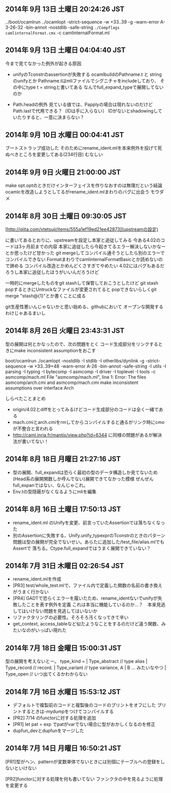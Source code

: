 ## 2014年  9月 13日 土曜日 20:24:26 JST
../boot/ocamlrun ../ocamlopt -strict-sequence -w +33..39 -g -warn-error A-3-26-32 -bin-annot -nostdlib -safe-string `./Compflags camlinternalFormat.cmx` -c camlinternalFormat.ml

## 2014年  9月 13日 土曜日 04:04:40 JST
今まで見てなかった例外が起きる原因
* unifyのTconstrのassertionが失敗する
ocamlbuildのPathname.t と stringのunifyとか
Pathname.tはmliファイルでシグニチャをincludeしており、
その中にtype t = stringと書いてある
なんでfull_expand_typeで展開してないのか

* Path.headの例外
見ている値では、Papplyの場合は現れないのだけど
Path.lastで代用できる？（IDは手に入らない）
IDがないとshadowingしていたりすると、一意に決まらない？


## 2014年  9月 10日 水曜日 00:04:41 JST
ブートストラップ成功した
そのためにrename_ident.mlを本来例外を投げて死ぬべきところを変更してある(234行目)
むなしい

## 2014年  9月  9日 火曜日 21:00:00 JST
make opt.optのときだけインターフェイスを作りなおすのは無理だという結論
ocamlcを改造しようとしてるがrename_ident.mlまわりのバグに出会う
モウダメ


## 2014年  8月 30日 土曜日 09:30:05 JST
[http://qiita.com/xtetsuji/items/555a1ef19ed21ee42873](upstreamの設定)

に書いてあるとおりに、upstreamを設定し本家と追従してみる
今ある4.02のコードは3ヶ月前までの内容
本家に追従したら今起きてるエラー解決しないかなーとか思ったけど甘かった
git mergeしてコンパイル通そうとしたら別のエラーでコンパイルできない
FormatまわりでcamlinternalFormatBasicとか読めないので諦める
コンパイル改造とかめんどくさすぎてやめたい
4.02にはバグもあるだろうし本家に追従したほうがいいんだろうけど

一時的にmergeしたものをgit stashして保管しておこうとしたけど
git stash popするときにUntruckなファイルが変更されてると
popできないらしくgit merge "stash@{1}"とか書くことに成る

git生産性悪いんじゃないかと思い始める、githubにおいて
オープンな開発するわけじゃあるまいし

## 2014年  8月 26日 火曜日 23:43:31 JST
型の展開は何とかなったので、次の問題をとく
コード生成部分をリンクするときにmake inconsistent assumptionをおこす

boot/ocamlrun ./ocamlopt -nostdlib -I stdlib -I otherlibs/dynlink -g -strict-sequence -w +33..39+48 -warn-error A-26 -bin-annot -safe-string -I utils -I parsing -I typing -I bytecomp -I asmcomp -I driver -I toplevel -I tools -c asmcomp/mach.ml
File "asmcomp/mach.ml", line 1:
Error: The files asmcomp/arch.cmi and asmcomp/mach.cmi
       make inconsistent assumptions over interface Arch

しらべたことまとめ
* origin/4.02とdiffをとってみるけどコード生成部分のコードは全く一緒である
* mach.cmiとarch.cmiをrmしてからコンパイルすると通るがリンク時にcmoが不整合と言われる
* http://caml.inria.fr/mantis/view.php?id=6344 に同様の問題があるが解決法が書いてない！

## 2014年  8月 18日 月曜日 21:27:16 JST
* 型の展開、full_expandは恐らく最初の型のデータ構造しか見てないため
(Head系の展開関数しか呼んでない)展開できてなかった模様
ぜんぜんfull_expanではない、なんじゃこれ。
* Env.tの型隠蔽がなくなるようにmliを編集

## 2014年  8月 16日 土曜日 17:50:13 JST
* rename_ident.ml のUnifyを変更、前言っていたAssertionでは落ちなくなった
* 別のAssertionに失敗する、Unify.unify_typexprのTconstrのときのパターン
問題は型の展開が完全でないせい。あらたに追加した/test_file/alias.mlでもAssertで
落ちる。Ctype.full_expandではうまく展開できていない？


## 2014年  7月 31日 木曜日 02:26:54 JST

* rename_ident.mlを作成
* [PR3] test/whole_test.mlで、ファイル内で定義した関数の名前の書き換えがうまく行かない
* [PR4] GADTで恐らくエラーを履いたため、rename_identないでunifyが失敗したことを表す例外を定義
  これは本当に機能しているのか…？　本来見逃してはいけない問題を見逃してはいないか
* リファクタリングの必要性。そろそろ汚くなってきて辛い
* get_context, access_tableなど似たようなことをするのだけど違う関数、みたいなのがいっぱい現れた


## 2014年  7月 18日 金曜日 15:00:31 JST
型の展開を考えないとー。
type_kind =
| Type_abstract  // type alias
| Type_record    // record.
| Type_variant   // type variance, A | B ... みたいなやつ
| Type_open      // いつ出てくるかわからない


## 2014年  7月 16日 水曜日 15:53:12 JST

* デフォルトで複製前のコードと複製後のコードのプリントをオフにした
  プリントするときは-mydumpをつけてコンパイルする
* [PR2] 7/14 のfunctorに対する処理を追加
* [PR1] let pat = exp でpatがvarでない場合に型がおかしくなるのを修正
* dupfun_devとdupfunをマージした

## 2014年  7月 14日 月曜日 16:50:21 JST
[PR1]型がヘン、patternが変数単体でないときには別個にテーブルへの登録をしないといけない

[PR2]functorに対する処理を何も書いてない
ファンクタの中を見るように処理を変更する
